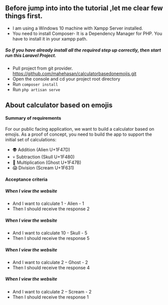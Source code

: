 ## Before jump into into the tutorial ,let me clear few things first.
- I am using a Windows 10 machine with Xampp Server installed.
- You need to install Composer- It is a Dependency Manager for PHP. You have to install it in your xampp path.
##### So if you have already install all the required step up correctly, then start run this Laravel Project.
- Pull project from git provider. https://github.com/mahehasan/calculatorbasedonemojis.git
- Open the console and cd your project root directory
- Run `composer install`
- Run `php artisan serve`

## About calculator based on emojis

#### Summary of requirements
For our public facing application, we want to build a calculator based on emojis. As a proof 
of concept, you need to build the app to support the initial set of calculations:
- 👽 Addition (Alien U+1F47D)
- 💀 Subtraction (Skull U+1F480)
- 👻 Multiplication (Ghost U+1F47B)
- 😱 Division (Scream U+1F631)

#### Acceptance criteria
##### When I view the website
- And I want to calculate 1 - Alien - 1
- Then I should receive the response 2 
##### When I view the website
- And I want to calculate 10 - Skull - 5
- Then I should receive the response 5
##### When I view the website
- And I want to calculate 2 – Ghost - 2
- Then I should receive the response 4
##### When I view the website
- And I want to calculate 2 – Scream - 2
- Then I should receive the response 1
